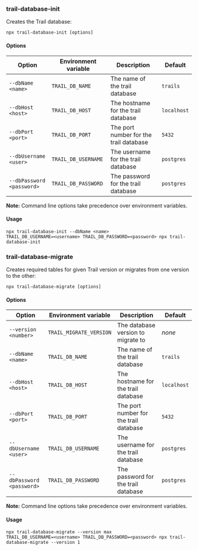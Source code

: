 ### trail-database-init

Creates the Trail database:

```
npx trail-database-init [options]
```

#### Options

| Option                    | Environment variable     | Description                            | Default     |
|---------------------------|--------------------------|----------------------------------------|-------------|
| `--dbName <name>`         | `TRAIL_DB_NAME`          | The name of the trail database         | `trails`    |
| `--dbHost <host>`         | `TRAIL_DB_HOST`          | The hostname for the trail database    | `localhost` |
| `--dbPort <port>`         | `TRAIL_DB_PORT`          | The port number for the trail database | `5432`      |
| `--dbUsername <user>`     | `TRAIL_DB_USERNAME`      | The username for the trail database    | `postgres`  |
| `--dbPassword <password>` | `TRAIL_DB_PASSWORD`      | The password for the trail database    | `postgres`  |

**Note:** Command line options take precedence over environment variables.

#### Usage

```
npx trail-database-init --dbName <name>
TRAIL_DB_USERNAME=<username> TRAIL_DB_PASSWORD=<password> npx trail-database-init
```

### trail-database-migrate

Creates required tables for given Trail version or migrates from one version to the other:

```
npx trail-database-migrate [options]
```

#### Options

| Option                    | Environment variable     | Description                            | Default     |
|---------------------------|--------------------------|----------------------------------------|-------------|
| `--version <number>`      | `TRAIL_MIGRATE_VERSION`  | The database version to migrate to     | *none*      |
| `--dbName <name>`         | `TRAIL_DB_NAME`          | The name of the trail database         | `trails`    |
| `--dbHost <host>`         | `TRAIL_DB_HOST`          | The hostname for the trail database    | `localhost` |
| `--dbPort <port>`         | `TRAIL_DB_PORT`          | The port number for the trail database | `5432`      |
| `--dbUsername <user>`     | `TRAIL_DB_USERNAME`      | The username for the trail database    | `postgres`  |
| `--dbPassword <password>` | `TRAIL_DB_PASSWORD`      | The password for the trail database    | `postgres`  |

**Note:** Command line options take precedence over environment variables.

#### Usage

```
npx trail-database-migrate --version max
TRAIL_DB_USERNAME=<username> TRAIL_DB_PASSWORD=<password> npx trail-database-migrate --version 1
```
